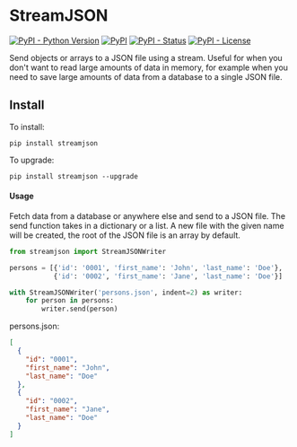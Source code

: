 StreamJSON
=================
[![PyPI - Python Version](https://img.shields.io/pypi/pyversions/streamjson?color=blue)](https://pypi.python.org/pypi/streamjson)
[![PyPI](https://img.shields.io/pypi/v/streamjson?color=blue)](https://pypi.python.org/pypi/streamjson)
[![PyPI - Status](https://img.shields.io/pypi/status/streamjson)](https://pypi.python.org/pypi/streamjson)
[![PyPI - License](https://img.shields.io/pypi/l/streamjson)](https://pypi.python.org/pypi/streamjson)

Send objects or arrays to a JSON file using a stream. Useful for when you don't want to read large amounts of data in
memory, for example when you need to save large amounts of data from a database to a single JSON file.

## Install

To install:

```console
pip install streamjson
```

To upgrade:

```console
pip install streamjson --upgrade
```

#### Usage

Fetch data from a database or anywhere else and send to a JSON file. The send function takes in a dictionary or a list.
A new file with the given name will be created, the root of the JSON file is an array by default.

```Python
from streamjson import StreamJSONWriter

persons = [{'id': '0001', 'first_name': 'John', 'last_name': 'Doe'},
           {'id': '0002', 'first_name': 'Jane', 'last_name': 'Doe'}]

with StreamJSONWriter('persons.json', indent=2) as writer:
    for person in persons:
        writer.send(person)
```

persons.json:

```JSON
[
  {
    "id": "0001",
    "first_name": "John",
    "last_name": "Doe"
  },
  {
    "id": "0002",
    "first_name": "Jane",
    "last_name": "Doe"
  }
]
```
